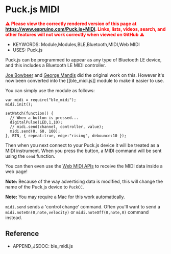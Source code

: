 <!--- Copyright (c) 2017 Gordon Williams, Pur3 Ltd. See the file LICENSE for copying permission. -->
Puck.js MIDI
============

<span style="color:red">:warning: **Please view the correctly rendered version of this page at https://www.espruino.com/Puck.js+MIDI. Links, lists, videos, search, and other features will not work correctly when viewed on GitHub** :warning:</span>

* KEYWORDS: Module,Modules,BLE,Bluetooth,MIDI,Web MIDI
* USES: Puck.js

Puck.js can be programmed to appear as any type of Bluetooth LE device, and this
includes a Bluetooth LE MIDI controller.

[Joe Bowbeer](https://github.com/joebowbeer/PuckCC) and [George Mandis](https://github.com/georgemandis/puck-js-midi-clicker) did the original work on this.
However it's now been converted into the [[ble_midi.js]] module to make it easier to use.

You can simply use the module as follows:

```
var midi = require("ble_midi");
midi.init();

setWatch(function() {
  // When a button is pressed...
  digitalPulse(LED,1,10);
  // midi.send(channel, controller, value);
  midi.send(0, 60, 100);
}, BTN, { repeat:true, edge:"rising", debounce:10 });
```

Then when you next connect to your Puck.js device it will be treated
as a MIDI instrument. When you press the button, a MIDI command will be sent
using the `send` function.

You can then even use the [Web MIDI APIs](https://webaudio.github.io/web-midi-api/)
to receive the MIDI data inside a web page!

**Note:** Because of the way advertising data is modified, this will
change the name of the Puck.js device to `PuckCC`.

**Note:** You may require a Mac for this work automatically.

`midi.send` sends  a 'control change' command. Often you'll want
to send a `midi.noteOn(0,note,velocity)` or `midi.noteOff(0,note,0)`
command instead.

Reference 
---------

* APPEND_JSDOC: ble_midi.js
